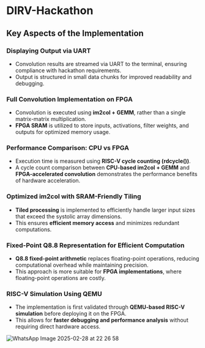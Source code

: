 # DIRV-Hackathon

## Key Aspects of the Implementation

### Displaying Output via UART
- Convolution results are streamed via UART to the terminal, ensuring compliance with hackathon requirements.  
- Output is structured in small data chunks for improved readability and debugging.  

### Full Convolution Implementation on FPGA
- Convolution is executed using **im2col + GEMM**, rather than a single matrix-matrix multiplication.  
- **FPGA SRAM** is utilized to store inputs, activations, filter weights, and outputs for optimized memory usage.  

### Performance Comparison: CPU vs FPGA
- Execution time is measured using **RISC-V cycle counting (rdcycle())**.  
- A cycle count comparison between **CPU-based im2col + GEMM** and **FPGA-accelerated convolution** demonstrates the performance benefits of hardware acceleration.  

### Optimized im2col with SRAM-Friendly Tiling
- **Tiled processing** is implemented to efficiently handle larger input sizes that exceed the systolic array dimensions.  
- This ensures **efficient memory access** and minimizes redundant computations.  

### Fixed-Point Q8.8 Representation for Efficient Computation
- **Q8.8 fixed-point arithmetic** replaces floating-point operations, reducing computational overhead while maintaining precision.  
- This approach is more suitable for **FPGA implementations**, where floating-point operations are costly.  

### RISC-V Simulation Using QEMU
- The implementation is first validated through **QEMU-based RISC-V simulation** before deploying it on the FPGA.  
- This allows for **faster debugging and performance analysis** without requiring direct hardware access.  


![WhatsApp Image 2025-02-28 at 22 26 58](https://github.com/user-attachments/assets/7d69d1fc-ec02-4234-9ead-e05e81bb4dc9)
